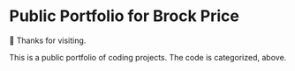 # Public Portfolio for Brock Price
👋 Thanks for visiting.

This is a public portfolio of coding projects. The code is categorized, above.
